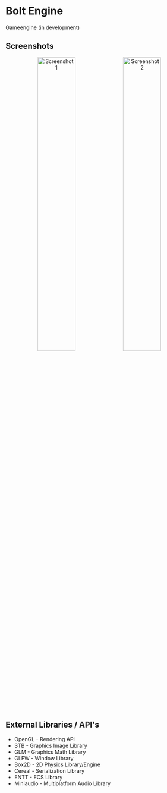 # Bolt Engine
Gameengine (in development)

## Screenshots
<p align="center">
  <img src="Docs/ScreenShot1.png" width="45%" alt="Screenshot 1">
  <img src="Docs/ScreenShot1.png.png" width="45%" alt="Screenshot 2">
</p>

## External Libraries / API's
- OpenGL - Rendering API
- STB - Graphics Image Library
- GLM - Graphics Math Library
- GLFW - Window Library
- Box2D - 2D Physics Library/Engine
- Cereal - Serialization Library
- ENTT - ECS Library
- Miniaudio - Multiplatform Audio Library
